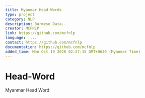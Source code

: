```yaml
---
title: Myanmar Head Words
type: project
category: NLP
description: Burmese Data..
creator: MCFNLP
link: https://github.com/mcfnlp
language: ....
contact: https://github.com/mcfnlp
documentation: https://github.com/mcfnlp
added_time: Mon Oct 19 2020 02:27:15 GMT+0630 (Myanmar Time)
---
```



# Head-Word
Myanmar Head Word
